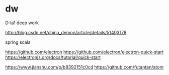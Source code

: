 # dw
D:\a1
deep work

http://blog.csdn.net/china_demon/article/details/51403178

spring
scala

https://github.com/electron
https://github.com/electron/electron-quick-start
https://electronjs.org/docs/tutorial/quick-start


https://www.jianshu.com/p/b8392151c0cd
https://github.com/futantan/atom
